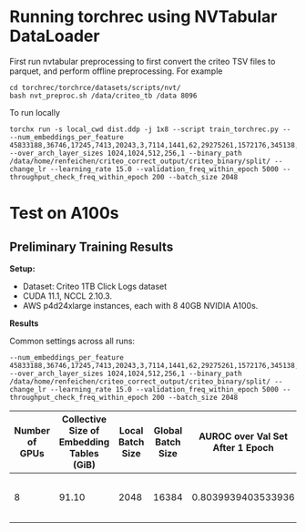 # Running torchrec using NVTabular DataLoader

First run nvtabular preprocessing to first convert the criteo TSV files to parquet, and perform offline preprocessing. For example
```
cd torchrec/torchrce/datasets/scripts/nvt/
bash nvt_preproc.sh /data/criteo_tb /data 8096

```

To run locally
```
torchx run -s local_cwd dist.ddp -j 1x8 --script train_torchrec.py -- --num_embeddings_per_feature 45833188,36746,17245,7413,20243,3,7114,1441,62,29275261,1572176,345138,10,2209,11267,128,4,974,14,48937457,11316796,40094537,452104,12606,104,35 --over_arch_layer_sizes 1024,1024,512,256,1 --binary_path /data/home/renfeichen/criteo_correct_output/criteo_binary/split/ --change_lr --learning_rate 15.0 --validation_freq_within_epoch 5000 --throughput_check_freq_within_epoch 200 --batch_size 2048
```

# Test on A100s

## Preliminary Training Results

**Setup:**
* Dataset: Criteo 1TB Click Logs dataset
* CUDA 11.1, NCCL 2.10.3.
* AWS p4d24xlarge instances, each with 8 40GB NVIDIA A100s.

**Results**

Common settings across all runs:

```
--num_embeddings_per_feature 45833188,36746,17245,7413,20243,3,7114,1441,62,29275261,1572176,345138,10,2209,11267,128,4,974,14,48937457,11316796,40094537,452104,12606,104,35 --over_arch_layer_sizes 1024,1024,512,256,1 --binary_path /data/home/renfeichen/criteo_correct_output/criteo_binary/split/ --change_lr --learning_rate 15.0 --validation_freq_within_epoch 5000 --throughput_check_freq_within_epoch 200 --batch_size 2048
```

|Number of GPUs|Collective Size of Embedding Tables (GiB)|Local Batch Size|Global Batch Size|AUROC over Val Set After 1 Epoch|AUROC Over Test Set After 1 Epoch|Train Records/Second|Time to Train 1 Epoch | Unique Flags |
--- | --- | --- | --- | --- | --- | --- | --- | ---
|8|91.10|2048|16384|0.8039939403533936|0.7984522581100464|~1,995,163 rec/s| 37m12s | `--batch_size 2048 --lr_change_point 0.80 --lr_after_change_point 0.20` |
